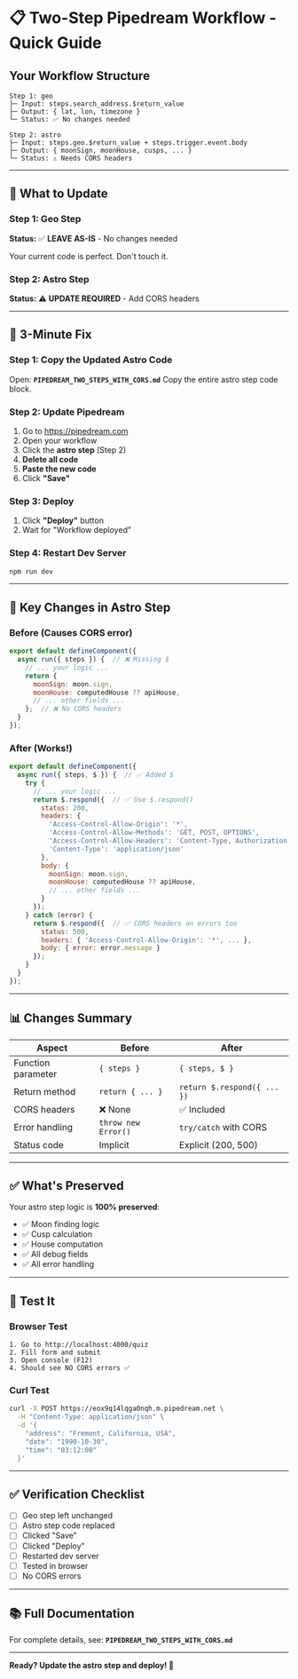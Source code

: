 # 📋 Two-Step Pipedream Workflow - Quick Guide

## Your Workflow Structure

```
Step 1: geo
├─ Input: steps.search_address.$return_value
├─ Output: { lat, lon, timezone }
└─ Status: ✅ No changes needed

Step 2: astro
├─ Input: steps.geo.$return_value + steps.trigger.event.body
├─ Output: { moonSign, moonHouse, cusps, ... }
└─ Status: ⚠️ Needs CORS headers
```

---

## 🔧 What to Update

### Step 1: Geo Step
**Status:** ✅ **LEAVE AS-IS** - No changes needed

Your current code is perfect. Don't touch it.

### Step 2: Astro Step
**Status:** ⚠️ **UPDATE REQUIRED** - Add CORS headers

---

## 🚀 3-Minute Fix

### Step 1: Copy the Updated Astro Code
Open: **`PIPEDREAM_TWO_STEPS_WITH_CORS.md`**
Copy the entire astro step code block.

### Step 2: Update Pipedream
1. Go to https://pipedream.com
2. Open your workflow
3. Click the **astro step** (Step 2)
4. **Delete all code**
5. **Paste the new code**
6. Click **"Save"**

### Step 3: Deploy
1. Click **"Deploy"** button
2. Wait for "Workflow deployed"

### Step 4: Restart Dev Server
```bash
npm run dev
```

---

## 🔑 Key Changes in Astro Step

### Before (Causes CORS error)
```javascript
export default defineComponent({
  async run({ steps }) {  // ❌ Missing $
    // ... your logic ...
    return {
      moonSign: moon.sign,
      moonHouse: computedHouse ?? apiHouse,
      // ... other fields ...
    };  // ❌ No CORS headers
  }
});
```

### After (Works!)
```javascript
export default defineComponent({
  async run({ steps, $ }) {  // ✅ Added $
    try {
      // ... your logic ...
      return $.respond({  // ✅ Use $.respond()
        status: 200,
        headers: {
          'Access-Control-Allow-Origin': '*',
          'Access-Control-Allow-Methods': 'GET, POST, OPTIONS',
          'Access-Control-Allow-Headers': 'Content-Type, Authorization, User-Agent',
          'Content-Type': 'application/json'
        },
        body: {
          moonSign: moon.sign,
          moonHouse: computedHouse ?? apiHouse,
          // ... other fields ...
        }
      });
    } catch (error) {
      return $.respond({  // ✅ CORS headers on errors too
        status: 500,
        headers: { 'Access-Control-Allow-Origin': '*', ... },
        body: { error: error.message }
      });
    }
  }
});
```

---

## 📊 Changes Summary

| Aspect | Before | After |
|--------|--------|-------|
| Function parameter | `{ steps }` | `{ steps, $ }` |
| Return method | `return { ... }` | `return $.respond({ ... })` |
| CORS headers | ❌ None | ✅ Included |
| Error handling | `throw new Error()` | `try/catch` with CORS |
| Status code | Implicit | Explicit (200, 500) |

---

## ✅ What's Preserved

Your astro step logic is **100% preserved**:
- ✅ Moon finding logic
- ✅ Cusp calculation
- ✅ House computation
- ✅ All debug fields
- ✅ All error handling

---

## 🧪 Test It

### Browser Test
```
1. Go to http://localhost:4000/quiz
2. Fill form and submit
3. Open console (F12)
4. Should see NO CORS errors ✅
```

### Curl Test
```bash
curl -X POST https://eox9q14lqga0nqh.m.pipedream.net \
  -H "Content-Type: application/json" \
  -d '{
    "address": "Fremont, California, USA",
    "date": "1990-10-30",
    "time": "03:12:00"
  }'
```

---

## ✅ Verification Checklist

- [ ] Geo step left unchanged
- [ ] Astro step code replaced
- [ ] Clicked "Save"
- [ ] Clicked "Deploy"
- [ ] Restarted dev server
- [ ] Tested in browser
- [ ] No CORS errors

---

## 📚 Full Documentation

For complete details, see: **`PIPEDREAM_TWO_STEPS_WITH_CORS.md`**

---

**Ready? Update the astro step and deploy! 🚀**

